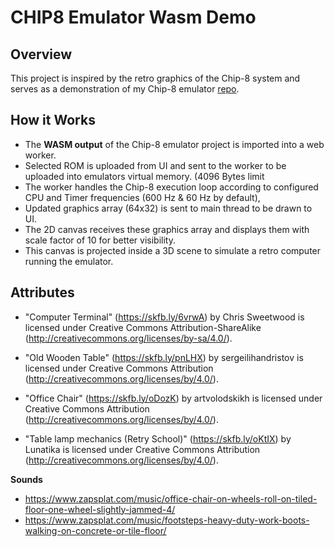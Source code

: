 # CHIP8 Emulator Wasm Demo

## Overview

This project is inspired by the retro graphics of the Chip-8 system and serves as a demonstration of my Chip-8 emulator [repo](https://github.com/berke-bakar/chip8-emulator).

## How it Works

* The **WASM output** of the Chip-8 emulator project is imported into a web worker.
* Selected ROM is uploaded from UI and sent to the worker to be uploaded into emulators virtual memory. (4096 Bytes limit
* The worker handles the Chip-8 execution loop according to configured CPU and Timer frequencies (600 Hz & 60 Hz by default),
* Updated graphics array (64x32) is sent to main thread to be drawn to UI.
* The 2D canvas receives these graphics array and displays them with scale factor of 10 for better visibility.
* This canvas is projected inside a 3D scene to simulate a retro computer running the emulator.

## Attributes

* "Computer Terminal" (https://skfb.ly/6vrwA) by Chris Sweetwood is licensed under Creative Commons Attribution-ShareAlike (http://creativecommons.org/licenses/by-sa/4.0/).

* "Old Wooden Table" (https://skfb.ly/pnLHX) by sergeilihandristov is licensed under Creative Commons Attribution (http://creativecommons.org/licenses/by/4.0/).
* "Office Chair" (https://skfb.ly/oDozK) by artvolodskikh is licensed under Creative Commons Attribution (http://creativecommons.org/licenses/by/4.0/).
* "Table lamp mechanics (Retry School)" (https://skfb.ly/oKtIX) by Lunatika is licensed under Creative Commons Attribution (http://creativecommons.org/licenses/by/4.0/).

**Sounds**

* https://www.zapsplat.com/music/office-chair-on-wheels-roll-on-tiled-floor-one-wheel-slightly-jammed-4/
* https://www.zapsplat.com/music/footsteps-heavy-duty-work-boots-walking-on-concrete-or-tile-floor/
